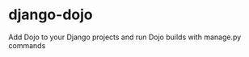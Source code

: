 django-dojo
===========

Add Dojo to your Django projects and run Dojo builds with manage.py commands